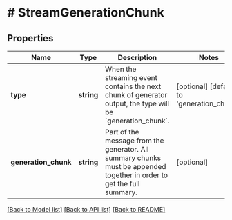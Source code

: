 # # StreamGenerationChunk

## Properties

Name | Type | Description | Notes
------------ | ------------- | ------------- | -------------
**type** | **string** | When the streaming event contains the next chunk of generator output, the type will be &#x60;generation_chunk&#x60;. | [optional] [default to 'generation_chunk']
**generation_chunk** | **string** | Part of the message from the generator. All summary chunks must be appended together in order to get the full summary. | [optional]

[[Back to Model list]](../../README.md#models) [[Back to API list]](../../README.md#endpoints) [[Back to README]](../../README.md)
